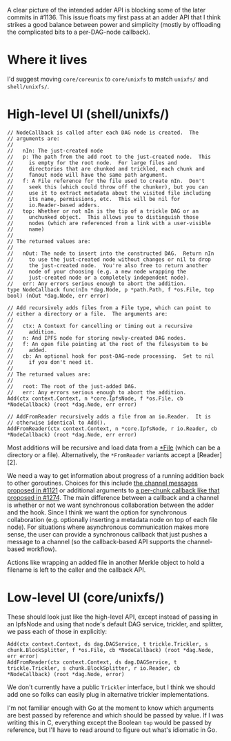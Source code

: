 A clear picture of the intended adder API is blocking some of the
later commits in #1136.  This issue floats my first pass at an adder
API that I think strikes a good balance between power and simplicity
(mostly by offloading the complicated bits to a per-DAG-node
callback).

# Where it lives

I'd suggest moving `core/coreunix` to `core/unixfs` to match
`unixfs/` and `shell/unixfs/`.

# High-level UI (shell/unixfs/)

    // NodeCallback is called after each DAG node is created.  The
    // arguments are:
    //
    //   nIn: The just-created node
    //   p: The path from the add root to the just-created node.  This
    //     is empty for the root node.  For large files and
    //     directories that are chunked and trickled, each chunk and
    //     fanout node will have the same path argument.
    //   f: A File reference for the file used to create nIn.  Don't
    //     seek this (which could throw off the chunker), but you can
    //     use it to extract metadata about the visited file including
    //     its name, permissions, etc.  This will be nil for
    //     io.Reader-based adders.
    //   top: Whether or not nIn is the tip of a trickle DAG or an
    //     unchunked object.  This allows you to distinguish those
    //     nodes (which are referenced from a link with a user-visible
    //     name)
    //
    // The returned values are:
    //
    //   nOut: The node to insert into the constructed DAG.  Return nIn
    //     to use the just-created node without changes or nil to drop
    //     the just-created node.  You're also free to return another
    //     node of your choosing (e.g. a new node wrapping the
    //     just-created node or a completely independent node).
    //   err: Any errors serious enough to abort the addition.
    type NodeCallback func(nIn *dag.Node, p *path.Path, f *os.File, top bool) (nOut *dag.Node, err error)

    // Add recursively adds files from a File type, which can point to
    // either a directory or a file.  The arguments are:
    //
    //   ctx: A Context for cancelling or timing out a recursive
    //     addition.
    //   n: And IPFS node for storing newly-created DAG nodes.
    //   f: An open file pointing at the root of the filesystem to be
    //     added.
    //   cb: An optional hook for post-DAG-node processing.  Set to nil
    //     if you don't need it.
    //
    // The returned values are:
    //
    //   root: The root of the just-added DAG.
    //   err: Any errors serious enough to abort the addition.
    Add(ctx context.Context, n *core.IpfsNode, f *os.File, cb *NodeCallback) (root *dag.Node, err error)

    // AddFromReader recursively adds a file from an io.Reader.  It is
    // otherwise identical to Add().
    AddFromReader(ctx context.Context, n *core.IpfsNode, r io.Reader, cb *NodeCallback) (root *dag.Node, err error)

Most additions will be recursive and load data from a [*File][File]
(which can be a directory or a file).  Alternatively, the
`*FromReader` variants accept a [Reader][2].

We need a way to get information about progress of a running addition
back to other goroutines.  Choices for this include [the channel
messages proposed in #1121][channel] or additional arguments to [a
per-chunk callback like that proposed in #1274][callback].  The main
difference between a callback and a channel is whether or not we want
synchronous collaboration between the adder and the hook.  Since I
think we want the option for synchronous collaboration
(e.g. optionally inserting a metadata node on top of each file node).
For situations where asynchronous communication makes more sense, the
user can provide a synchronous callback that just pushes a message to
a channel (so the callback-based API supports the channel-based
workflow).

Actions like wrapping an added file in another Merkle object to hold a
filename is left to the caller and the callback API.

# Low-level UI (core/unixfs/)

These should look just like the high-level API, except instead of
passing in an IpfsNode and using that node's default DAG service,
trickler, and splitter, we pass each of those in explicitly:

    Add(ctx context.Context, ds dag.DAGService, t trickle.Trickler, s chunk.BlockSplitter, f *os.File, cb *NodeCallback) (root *dag.Node, err error)
    AddFromReader(ctx context.Context, ds dag.DAGService, t trickle.Trickler, s chunk.BlockSplitter, r io.Reader, cb *NodeCallback) (root *dag.Node, error)

We don't currently have a public `Trickler` interface, but I think we should
add one so folks can easily plug in alternative trickler implementations.

I'm not familiar enough with Go at the moment to know which arguments
are best passed by reference and which should be passed by value.  If
I was writing this in C, everything except the Boolean `top` would be
passed by reference, but I'll have to read around to figure out what's
idiomatic in Go.

[File]: https://golang.org/pkg/os/#File
[Reader]: https://golang.org/pkg/io/#Reader
[channel]: https://github.com/ipfs/go-ipfs/issues/1121#issuecomment-104073727
[callback]: https://github.com/ipfs/go-ipfs/pull/1274
